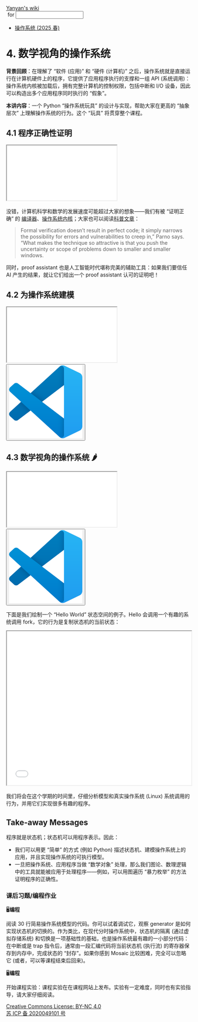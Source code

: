 <!DOCTYPE html><html><head><meta charSet="utf-8"/><meta name="viewport" content="width=device-width"/><title>Yanyan&#x27;s Wiki</title><link rel="stylesheet" href="https://cdn.jsdelivr.net/npm/katex@0.16.9/dist/katex.min.css"/><link rel="stylesheet" href="https://cdnjs.cloudflare.com/ajax/libs/highlight.js/11.6.0/styles/default.min.css"/><meta name="next-head-count" content="5"/><link rel="preload" href="../../_next/static/css/e993edd6a18ef4f0.css" as="style"/><link rel="stylesheet" href="../../_next/static/css/e993edd6a18ef4f0.css" data-n-g=""/><noscript data-n-css=""></noscript><script defer="" nomodule="" src="../../_next/static/chunks/polyfills-c67a75d1b6f99dc8.js"></script><script src="../../_next/static/chunks/webpack-f73d82589f972e7d.js" defer=""></script><script src="../../_next/static/chunks/framework-66d32731bdd20e83.js" defer=""></script><script src="../../_next/static/chunks/main-3929bf55b0f13a18.js" defer=""></script><script src="../../_next/static/chunks/pages/_app-00b06920b385caf1.js" defer=""></script><script src="../../_next/static/chunks/pages/[[...index]]-877ec949b69be209.js" defer=""></script><script src="../../_next/static/a2FwJzUPGFGc0QcwaUr13/_buildManifest.js" defer=""></script><script src="../../_next/static/a2FwJzUPGFGc0QcwaUr13/_ssgManifest.js" defer=""></script></head><body><div id="__next"><div class="bg-slate-300/10"><div class="sticky top-0 z-40 w-full backdrop-blur flex-none border-b border-slate-900/10 bg-white/75 supports-backdrop-blur:bg-white/60"><div class="max-w-8xl mx-auto"><div class="py-4 border-b border-slate-900/10 lg:px-8 lg:border-0 dark:border-slate-300/10 mx-4 lg:mx-0"><div class="relative flex items-center"><a href="../../index.html">Yanyan&#x27;s wiki</a><form class="text-xs text-slate-500"> for <input type="text" name="token" class="font-mono text-xs w-16" maxLength="8"/></form><div class="relative hidden lg:flex items-center ml-4 pl-4 border-l"><nav class="text-sm leading-6 font-semibold text-slate-700 dark:text-slate-200"><ul class="flex space-x-8"><li><a class="hover:text-sky-500 dark:hover:text-sky-400" href="../2025/index.html">操作系统 (2025 春)</a></li></ul></nav></div></div></div></div></div><div class="container mx-auto max-w-5xl flex flex-col min-h-screen px-4"><div class="wiki bg-neutral-200/10"><h1>4. 数学视角的操作系统</h1>
<p><strong>背景回顾</strong>：在理解了 “软件 (应用)” 和 “硬件 (计算机)” 之后，操作系统就是直接运行在计算机硬件上的程序，它提供了应用程序执行的支撑和一组 API (系统调用)：操作系统内核被加载后，拥有完整计算机的控制权限，包括中断和 I/O 设备，因此可以构造出多个应用程序同时执行的 “假象”。</p>
<p><strong>本讲内容</strong>：一个 Python “操作系统玩具” 的设计与实现，帮助大家在更高的 “抽象层次” 上理解操作系统的行为。这个 “玩具” 将贯穿整个课程。</p>
<h2>4.1 程序正确性证明</h2>
<div class="mx-20"><div class="text-center"><div class="slideshow w-full aspect-[4/3]"><iframe class="w-full h-full" src="slides/4.1.html"></iframe></div></div></div>
<p>没错，计算机科学和数学的发展速度可能超过大家的想象——我们有被 “证明正确” 的 <a href="https://compcert.org/">编译器</a>、<a href="https://sel4.systems/">操作系统内核</a>；大家也可以阅读<a href="https://cacm.acm.org/news/formal-software-verification-measures-up/">科普文章</a>：</p>
<blockquote>
<p>Formal verification doesn’t result in perfect code; it simply narrows the possibility for errors and vulnerabilities to creep in,” Parno says. “What makes the technique so attractive is that you push the uncertainty or scope of problems down to smaller and smaller windows.</p>
</blockquote>
<p>同时，proof assistant 也是人工智能时代堪称完美的辅助工具：如果我们要信任 AI 产生的结果，就让它们给出一个 proof assistant 认可的证明吧！</p>
<h2>4.2 为操作系统建模</h2>
<div class="mx-20"><div class="text-center"><div class="slideshow w-full aspect-[4/3]"><iframe class="w-full h-full" src="slides/4.2.html"></iframe></div></div></div>
<div class="box blue-box"><div><span class="float-left text-4xl mr-3 mt-2"><button class="hover:bg-blue-300 text-white font-bold px-2 rounded"><img class="w-10" src="../img/vscode.svg"/></button></span><span class="font-serif text-lg border-b border-slate-600"><b></b></span><div class="font-serif pt-2"><div></div></div></div></div>
<h2>4.3 数学视角的操作系统 🌶️</h2>
<div class="mx-20"><div class="text-center"><div class="slideshow w-full aspect-[4/3]"><iframe class="w-full h-full" src="slides/4.3.html"></iframe></div></div></div>
<div class="box blue-box"><div><span class="float-left text-4xl mr-3 mt-2"><button class="hover:bg-blue-300 text-white font-bold px-2 rounded"><img class="w-10" src="../img/vscode.svg"/></button></span><span class="font-serif text-lg border-b border-slate-600"><b></b></span><div class="font-serif pt-2"><div></div></div></div></div>
<p>下面是我们绘制一个 “Hello World” 状态空间的例子。Hello 会调用一个有趣的系统调用 fork，它的行为是复制状态机的当前状态：</p>
<iframe src="hello.html" height="420" width="100%"></iframe>
<p>我们将会在这个学期的时间里，仔细分析模型和真实操作系统 (Linux) 系统调用的行为，并用它们实现很多有趣的程序。</p>
<h2>Take-away Messages</h2>
<p>程序就是状态机；状态机可以用程序表示。因此：</p>
<ul>
<li>我们可以用更 “简单” 的方式 (例如 Python) 描述状态机、建模操作系统上的应用，并且实现操作系统的可执行模型。</li>
<li>一旦把操作系统、应用程序当做 “数学对象” 处理，那么我们图论、数理逻辑中的工具就能被应用于处理程序——例如，可以用图遍历 “暴力枚举” 的方法证明程序的正确性。</li>
</ul>
<h3>课后习题/编程作业</h3>
<div class="box blue-box"><div><span class="float-left text-4xl mr-3 mt-2">🖥️</span><span class="font-serif text-lg border-b border-slate-600"><b>编程</b></span><div class="font-serif pt-2"><p>阅读 30 行简易操作系统模型的代码。你可以试着调试它，观察 generator 是如何实现状态机的切换的。作为类比，在现代分时操作系统中，状态机的隔离 (通过虚拟存储系统) 和切换是一项基础性的基础，也是操作系统最有趣的一小部分代码：在中断或是 trap 指令后，通常由一段汇编代码将当前状态机 (执行流) 的寄存器保存到内存中，完成状态的 “封存”。如果你感到 Mosaic 比较困难，完全可以忽略它 (或者，可以等课程结束后回来)。</p></div></div></div>
<div class="box blue-box"><div><span class="float-left text-4xl mr-3 mt-2">🖥️</span><span class="font-serif text-lg border-b border-slate-600"><b>编程</b></span><div class="font-serif pt-2"><p>开始课程实验：课程实验在在课程网站上发布。实验有一定难度，同时也有实验指导，请大家仔细阅读。</p></div></div></div></div></div><div class="bg-neutral-100 text-center text-neutral-600 dark:bg-neutral-600 dark:text-neutral-200 lg:text-left"><div class="bg-neutral-200 p-6 text-center dark:bg-neutral-700"><a rel="license" href="http://creativecommons.org/licenses/by-nc/4.0/">Creative Commons License: BY-NC 4.0</a><br/><a href="https://beian.miit.gov.cn/">苏 ICP 备 2020049101 号</a></div></div></div></div><script id="__NEXT_DATA__" type="application/json">{"props":{"pageProps":{"source":{"compiledSource":"/*@jsxRuntime automatic @jsxImportSource react*/\nconst {Fragment: _Fragment, jsx: _jsx, jsxs: _jsxs} = arguments[0];\nconst {useMDXComponents: _provideComponents} = arguments[0];\nfunction _createMdxContent(props) {\n  const _components = Object.assign({\n    h1: \"h1\",\n    p: \"p\",\n    strong: \"strong\",\n    h2: \"h2\",\n    a: \"a\",\n    blockquote: \"blockquote\",\n    ul: \"ul\",\n    li: \"li\",\n    h3: \"h3\"\n  }, _provideComponents(), props.components), {Slideshow, Demo, Box} = _components;\n  if (!Box) _missingMdxReference(\"Box\", true);\n  if (!Demo) _missingMdxReference(\"Demo\", true);\n  if (!Slideshow) _missingMdxReference(\"Slideshow\", true);\n  return _jsxs(_Fragment, {\n    children: [_jsx(_components.h1, {\n      children: \"4. 数学视角的操作系统\"\n    }), \"\\n\", _jsxs(_components.p, {\n      children: [_jsx(_components.strong, {\n        children: \"背景回顾\"\n      }), \"：在理解了 “软件 (应用)” 和 “硬件 (计算机)” 之后，操作系统就是直接运行在计算机硬件上的程序，它提供了应用程序执行的支撑和一组 API (系统调用)：操作系统内核被加载后，拥有完整计算机的控制权限，包括中断和 I/O 设备，因此可以构造出多个应用程序同时执行的 “假象”。\"]\n    }), \"\\n\", _jsxs(_components.p, {\n      children: [_jsx(_components.strong, {\n        children: \"本讲内容\"\n      }), \"：一个 Python “操作系统玩具” 的设计与实现，帮助大家在更高的 “抽象层次” 上理解操作系统的行为。这个 “玩具” 将贯穿整个课程。\"]\n    }), \"\\n\", _jsx(_components.h2, {\n      children: \"4.1 程序正确性证明\"\n    }), \"\\n\", _jsx(Slideshow, {\n      url: \"slides/4.1.html\"\n    }), \"\\n\", _jsxs(_components.p, {\n      children: [\"没错，计算机科学和数学的发展速度可能超过大家的想象——我们有被 “证明正确” 的 \", _jsx(_components.a, {\n        href: \"https://compcert.org/\",\n        children: \"编译器\"\n      }), \"、\", _jsx(_components.a, {\n        href: \"https://sel4.systems/\",\n        children: \"操作系统内核\"\n      }), \"；大家也可以阅读\", _jsx(_components.a, {\n        href: \"https://cacm.acm.org/news/formal-software-verification-measures-up/\",\n        children: \"科普文章\"\n      }), \"：\"]\n    }), \"\\n\", _jsxs(_components.blockquote, {\n      children: [\"\\n\", _jsx(_components.p, {\n        children: \"Formal verification doesn’t result in perfect code; it simply narrows the possibility for errors and vulnerabilities to creep in,” Parno says. “What makes the technique so attractive is that you push the uncertainty or scope of problems down to smaller and smaller windows.\"\n      }), \"\\n\"]\n    }), \"\\n\", _jsx(_components.p, {\n      children: \"同时，proof assistant 也是人工智能时代堪称完美的辅助工具：如果我们要信任 AI 产生的结果，就让它们给出一个 proof assistant 认可的证明吧！\"\n    }), \"\\n\", _jsx(_components.h2, {\n      children: \"4.2 为操作系统建模\"\n    }), \"\\n\", _jsx(Slideshow, {\n      url: \"slides/4.2.html\"\n    }), \"\\n\", _jsx(Demo, {\n      path: \"intro/os-model\"\n    }), \"\\n\", _jsx(_components.h2, {\n      children: \"4.3 数学视角的操作系统 🌶️\"\n    }), \"\\n\", _jsx(Slideshow, {\n      url: \"slides/4.3.html\"\n    }), \"\\n\", _jsx(Demo, {\n      path: \"mosaic/mosaic\"\n    }), \"\\n\", _jsx(_components.p, {\n      children: \"下面是我们绘制一个 “Hello World” 状态空间的例子。Hello 会调用一个有趣的系统调用 fork，它的行为是复制状态机的当前状态：\"\n    }), \"\\n\", _jsx(\"iframe\", {\n      src: \"hello.html\",\n      height: \"420\",\n      width: \"100%\"\n    }), \"\\n\", _jsx(_components.p, {\n      children: \"我们将会在这个学期的时间里，仔细分析模型和真实操作系统 (Linux) 系统调用的行为，并用它们实现很多有趣的程序。\"\n    }), \"\\n\", _jsx(_components.h2, {\n      children: \"Take-away Messages\"\n    }), \"\\n\", _jsx(_components.p, {\n      children: \"程序就是状态机；状态机可以用程序表示。因此：\"\n    }), \"\\n\", _jsxs(_components.ul, {\n      children: [\"\\n\", _jsx(_components.li, {\n        children: \"我们可以用更 “简单” 的方式 (例如 Python) 描述状态机、建模操作系统上的应用，并且实现操作系统的可执行模型。\"\n      }), \"\\n\", _jsx(_components.li, {\n        children: \"一旦把操作系统、应用程序当做 “数学对象” 处理，那么我们图论、数理逻辑中的工具就能被应用于处理程序——例如，可以用图遍历 “暴力枚举” 的方法证明程序的正确性。\"\n      }), \"\\n\"]\n    }), \"\\n\", _jsx(_components.h3, {\n      children: \"课后习题/编程作业\"\n    }), \"\\n\", _jsx(Box, {\n      logo: \"🖥️\",\n      title: \"编程\",\n      children: _jsx(_components.p, {\n        children: \"阅读 30 行简易操作系统模型的代码。你可以试着调试它，观察 generator 是如何实现状态机的切换的。作为类比，在现代分时操作系统中，状态机的隔离 (通过虚拟存储系统) 和切换是一项基础性的基础，也是操作系统最有趣的一小部分代码：在中断或是 trap 指令后，通常由一段汇编代码将当前状态机 (执行流) 的寄存器保存到内存中，完成状态的 “封存”。如果你感到 Mosaic 比较困难，完全可以忽略它 (或者，可以等课程结束后回来)。\"\n      })\n    }), \"\\n\", _jsx(Box, {\n      logo: \"🖥️\",\n      title: \"编程\",\n      children: _jsx(_components.p, {\n        children: \"开始课程实验：课程实验在在课程网站上发布。实验有一定难度，同时也有实验指导，请大家仔细阅读。\"\n      })\n    })]\n  });\n}\nfunction MDXContent(props = {}) {\n  const {wrapper: MDXLayout} = Object.assign({}, _provideComponents(), props.components);\n  return MDXLayout ? _jsx(MDXLayout, Object.assign({}, props, {\n    children: _jsx(_createMdxContent, props)\n  })) : _createMdxContent(props);\n}\nreturn {\n  default: MDXContent\n};\nfunction _missingMdxReference(id, component) {\n  throw new Error(\"Expected \" + (component ? \"component\" : \"object\") + \" `\" + id + \"` to be defined: you likely forgot to import, pass, or provide it.\");\n}\n","frontmatter":{},"scope":{}},"frontmatter":{}},"__N_SSG":true},"page":"/[[...index]]","query":{"index":["OS","2024","lect4.md"]},"buildId":"a2FwJzUPGFGc0QcwaUr13","isFallback":false,"gsp":true,"scriptLoader":[]}</script></body></html>
